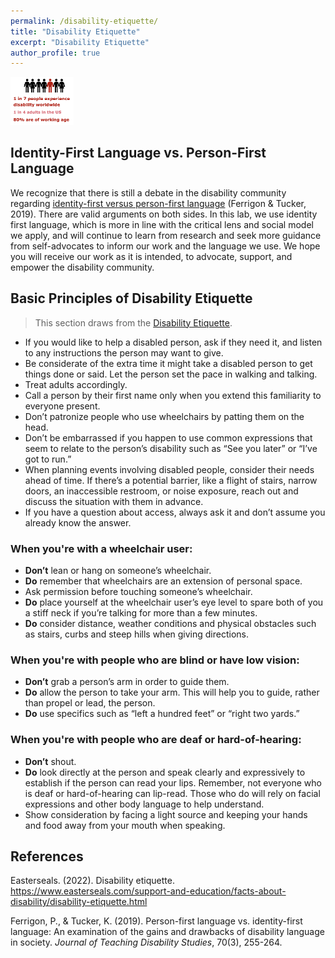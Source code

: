 ```yaml
---
permalink: /disability-etiquette/
title: "Disability Etiquette"
excerpt: "Disability Etiquette"
author_profile: true
---
```


<div style="max-width: 20%; margin-right: 10px; margin-bottom:10px;">

<img src="../images/disability-statistics.png" alt="Disability Statistics As of 2022">

</div>

## Identity-First Language vs. Person-First Language

We recognize that there is still a debate in the disability community regarding [identity-first versus person-first language](https://jtds.commons.gc.cuny.edu/person-first-language-vs-identity-first-language-an-examination-of-the-gains-and-drawbacks-of-disability-language-in-society/) (Ferrigon & Tucker, 2019). There are valid arguments on both sides. In this lab, we use identity first language, which is more in line with the critical lens and social model we apply, and will continue to learn from research and seek more guidance from self-advocates to inform our work and the language we use. We hope you will receive our work as it is intended, to advocate, support, and empower the disability community.

## Basic Principles of Disability Etiquette

> This section draws from the [Disability Etiquette](https://www.easterseals.com/support-and-education/facts-about-disability/disability-etiquette.html). 

* If you would like to help a disabled person, ask if they need it, and listen to any instructions the person may want to give.
* Be considerate of the extra time it might take a disabled person to get things done or said. Let the person set the pace in walking and talking.
* Treat adults accordingly.
* Call a person by their first name only when you extend this familiarity to everyone present.
* Don’t patronize people who use wheelchairs by patting them on the head.
* Don’t be embarrassed if you happen to use common expressions that seem to relate to the person’s disability such as “See you later” or “I’ve got to run.”
* When planning events involving disabled people, consider their needs ahead of time. If there’s a potential barrier, like a flight of stairs, narrow doors, an inaccessible restroom, or noise exposure, reach out and discuss the situation with them in advance.
* If you have a question about access, always ask it and don’t assume you already know the answer.

### When you're with a wheelchair user:

* **Don’t** lean or hang on someone’s wheelchair.
* **Do** remember that wheelchairs are an extension of personal space.
* Ask permission before touching someone’s wheelchair.
* **Do** place yourself at the wheelchair user’s eye level to spare both of you a stiff neck if you’re talking for more than a few minutes.
* **Do** consider distance, weather conditions and physical obstacles such as stairs, curbs and steep hills when giving directions.

### When you're with people who are blind or have low vision:

* **Don’t** grab a person’s arm in order to guide them.
* **Do** allow the person to take your arm. This will help you to guide, rather than propel or lead, the person.
* **Do** use specifics such as “left a hundred feet” or “right two yards.”

### When you're with people who are deaf or hard-of-hearing:

* **Don’t** shout.
* **Do** look directly at the person and speak clearly and expressively to establish if the person can read your lips. Remember, not everyone who is deaf or hard-of-hearing can lip-read. Those who do will rely on facial expressions and other body language to help understand.
* Show consideration by facing a light source and keeping your hands and food away from your mouth when speaking.

## References

Easterseals. (2022). Disability etiquette.  https://www.easterseals.com/support-and-education/facts-about-disability/disability-etiquette.html

Ferrigon, P., & Tucker, K. (2019). Person-first language vs. identity-first language: An examination of the gains and drawbacks of disability language in society. *Journal of Teaching Disability Studies*, 70(3), 255-264.





